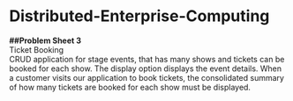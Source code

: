 # Distributed-Enterprise-Computing
__##Problem Sheet 3__<br>
Ticket Booking<br>
CRUD application for stage events, that has many shows and tickets can be booked for each show. The display option displays the event details. When a customer visits our application to book tickets, the consolidated summary of how many tickets are booked for each show must be displayed.

